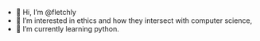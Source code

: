 - 👋 Hi, I’m @fletchly
- 👀 I’m interested in ethics and how they intersect with computer science,
- 🌱 I’m currently learning python.

<!---
fletchly/fletchly is a ✨ special ✨ repository because its `README.md` (this file) appears on your GitHub profile.
You can click the Preview link to take a look at your changes.
--->

